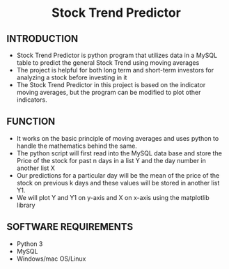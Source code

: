 <h1 align="center"> Stock Trend Predictor</h1>

## INTRODUCTION
*	Stock Trend Predictor is python program that utilizes data in a MySQL table to predict the general Stock Trend using moving averages
*	The project is helpful for both long term and short-term investors for analyzing a stock before investing in it
*	The Stock Trend Predictor in this project is based on the indicator moving averages, but the program can be modified to plot other indicators.

## FUNCTION
*	It works on the basic principle of moving averages and uses python to handle the mathematics behind the same.
*	The python script will first read into the MySQL data base and store the Price of the stock for past n days in a list Y and the day number in another list X
*	Our predictions for a particular day will be the mean of the price of the stock on previous k days and these values will be stored in another list Y1.
*	We will plot Y and Y1 on y-axis and X on x-axis using the matplotlib library

## SOFTWARE REQUIREMENTS
*	Python 3
*	MySQL
*	Windows/mac OS/Linux
